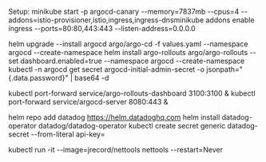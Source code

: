 Setup:
minikube start -p argocd-canary --memory=7837mb --cpus=4 --addons=istio-provisioner,istio,ingress,ingress-dnsminikube addons enable ingress
 --ports=80:80,443:443 --listen-address=0.0.0.0

helm upgrade --install argocd argo/argo-cd -f values.yaml --namespace argocd --create-namespace
helm install argo-rollouts argo/argo-rollouts --set dashboard.enabled=true --namespace argocd --create-namespace
kubectl -n argocd get secret argocd-initial-admin-secret -o jsonpath="{.data.password}" | base64 -d

kubectl port-forward service/argo-rollouts-dashboard 3100:3100 &
kubectl port-forward service/argocd-server 8080:443 &

helm repo add datadog https://helm.datadoghq.com
helm install datadog-operator datadog/datadog-operator
kubectl create secret generic datadog-secret --from-literal api-key=<PLACEHOLDER>

kubectl run -it --image=jrecord/nettools nettools --restart=Never